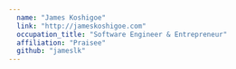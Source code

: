 ```yaml
---
  name: "James Koshigoe"
  link: "http://jameskoshigoe.com"
  occupation_title: "Software Engineer & Entrepreneur"
  affiliation: "Praisee"
  github: "jameslk"
---
```

